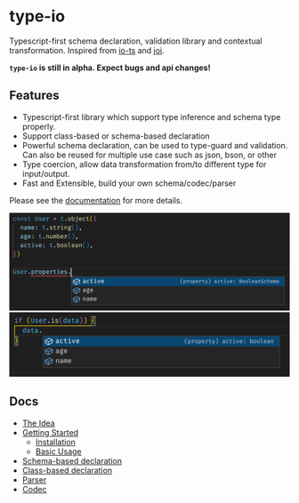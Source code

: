 # type-io

Typescript-first schema declaration, validation library and contextual transformation. Inspired from [io-ts](https://www.npmjs.com/package/io-ts) and [joi](https://www.npmjs.com/package/joi).

**`type-io` is still in alpha. Expect bugs and api changes!**

## Features

- Typescript-first library which support type inference and schema type properly.
- Support class-based or schema-based declaration
- Powerful schema declaration, can be used to type-guard and validation. Can also be reused for multiple use case such as json, bson, or other
- Type coercion, allow data transformation from/to different type for input/output.
- Fast and Extensible, build your own schema/codec/parser

Please see the [documentation](#docs) for more details.

![inference](../../images/ts-object.png)
![inference](../../images/ts-type-guard.png)

## Docs

- [The Idea](../../docs/pages/01-the-idea.md)
- [Getting Started](../../docs/pages/02-getting-started.md)
  - [Installation](../../docs/pages/02-getting-started.md#installation)
  - [Basic Usage](../../docs/pages/02-getting-started.md#basic-usage)
- [Schema-based declaration](../../docs/pages/03-schema.md)
- [Class-based declaration](../../docs/pages/04-class.md)
- [Parser](../../docs/pages/05-parser.md)
- [Codec](../../docs/pages/06-codec.md)
